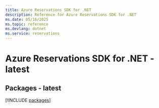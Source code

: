 ```yaml
---
title: Azure Reservations SDK for .NET
description: Reference for Azure Reservations SDK for .NET
ms.date: 05/16/2025
ms.topic: reference
ms.devlang: dotnet
ms.service: reservations
---
```

# Azure Reservations SDK for .NET - latest
## Packages - latest
[!INCLUDE [packages](reservations-index.md)]